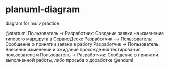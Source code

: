 # planuml-diagram
diagram for muiv practice

@startuml
Пользователь -> Разработчик: Создание заявки на изменение типового маршрута в СервисДеске
Разработчик --> Пользователь: Сообщение о принятии заявки в работу
Разработчик -> Пользователь: Внесение изменений и ожидание прохождения тестирования пользователем
Пользователь -> Разработчик: Сообщение о принятии выполненной работы, либо просьба о доработке
@enduml